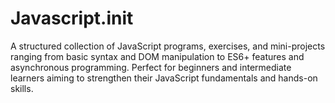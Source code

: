 # Javascript.init
A structured collection of JavaScript programs, exercises, and mini-projects ranging from basic syntax and DOM manipulation to ES6+ features and asynchronous programming. Perfect for beginners and intermediate learners aiming to strengthen their JavaScript fundamentals and hands-on skills.
